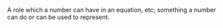 A role which a number can have in an equation, etc; something a number
can do or can be used to represent.
